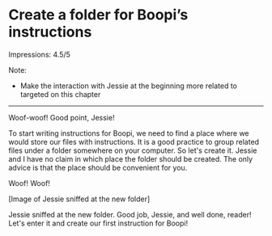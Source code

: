 # Create a folder for Boopi’s instructions

Impressions: 4.5/5

Note:

 - Make the interaction with Jessie at the beginning more related to targeted on this chapter

---


Woof-woof! Good point, Jessie!

To start writing instructions for Boopi, we need to find a place where we would store our files with instructions. It is a good practice to group related files under a folder somewhere on your computer. So let's create it. Jessie and I have no claim in which place the folder should be created. The only advice is that the place should be convenient for you. 

Woof! Woof!

[Image of Jessie sniffed at the new folder]

Jessie sniffed at the new folder. Good job, Jessie, and well done, reader! Let's enter it and create our first instruction for Boopi!

